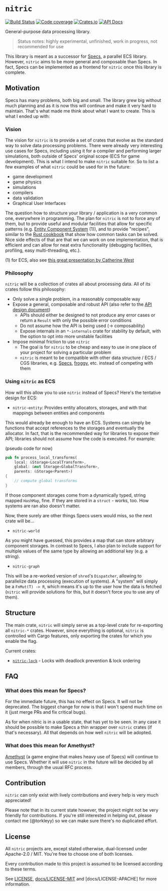 # `nitric`

[![Build Status](https://img.shields.io/travis-ci/torkleyy/nitric.svg?style=flat-square)](https://travis-ci.org/torkleyy/nitric)
[![Code coverage](https://img.shields.io/coveralls/github/torkleyy/nitric.svg?style=flat-square)](https://coveralls.io/github/torkleyy/nitric?branch=master)
[![Crates.io](https://img.shields.io/crates/v/nitric.svg?style=flat-square)](https://crates.io/crates/nitric)
[![API Docs](https://img.shields.io/badge/API-on%20docs.rs-blue.svg?style=flat-square)](https://docs.rs/nitric)

General-purpose data processing library.

> Status notes: highly experimental, unfinished, work in progress, not recommended for use

This library is meant as a successor for [Specs], a parallel ECS library. However, `nitric` aims to be more general
and composable than Specs. In fact, Specs can be implemented as a frontend for `nitric` once this library is complete.

[Specs]: https://github.com/slide-rs/specs

## Motivation

Specs has many problems, both big and small. The library grew big without much planning and as it is now this will
continue and make it very hard to maintain. That's what made me think about what I want to create. This is what I
ended up with:

### Vision

The vision for `nitric` is to provide a set of crates that evolve as the standard way to solve data processing
problems. There were already very interesting use cases for Specs, including using it for a compiler and performing
larger simulations, both outside of Specs' original scope (ECS for game development). This is what I intend to make
`nitric` suitable for. So to list a few examples of what `nitric` could be used for in the future:

* game development
* game physics
* simulations
* compilers
* data validation
* Graphical User Interfaces

The question how to structure your library / application is a very common one, everywhere in programming. The
plan for `nitric` is not to force any of them, but to provide useful and modular facilities that allow for specific
patterns (e.g. [Entity Component System] (1)), and to provide "recipes", similar to the [Rust cookbook] that show how
common tasks can be solved. Nice side effects of that are that we can work on one implementation, that is efficient
and can allow for neat extra functionality (debugging facilities, profiling, easy multi-threading, etc.).

(1) for ECS, also see [this great presentation by Catherine West](https://kyren.github.io/rustconf_2018_slides/index.html)

[Entity Component System]: https://en.wikipedia.org/wiki/Entity%E2%80%93component%E2%80%93system
[Rust cookbook]: https://rust-lang-nursery.github.io/rust-cookbook/

### Philosophy

`nitric` will be a collection of crates all about processing data. All of its crates follow this philosophy:

* Only solve a single problem, in a reasonably composable way
* Expose a general, composable and robust API (also refer to the [API design document](docs/API.md))
    * APIs should either be designed to not produce any error cases or return a `Result` with only the possible error
      conditions
    * Do not assume how the API is being used (-> composability)
    * Expose internals in an `*-internals` crate for stability by default, with the option to opt into more unstable
      facilities
* Impose minimal friction to use `nitric`
    * The goal is for `nitric` to be cheap and easy to use in one place of your project for solving a particular problem
    * `nitric` is meant to be compatible with other data structure / ECS / CGS libraries, e.g. [Specs], [froggy], etc. 
      instead of competing with them

[froggy]: https://github.com/kvark/froggy

### Using `nitric` as ECS

How will this allow you to use `nitric` instead of Specs? Here's the tentative design for ECS:

* `nitric-entity`: Provides entity allocators, storages, and with that mappings between entities and components

This would already be enough to have an ECS. Systems can simply be functions that accept references to the storages
and eventually the allocator. In fact, that is the recommended way for libraries to expose their API; libraries should
not assume how the code is executed. For example:

(pseudo code for now)

```rust
pub fn process_local_transforms(
    local: &Storage<LocalTransform>,
    global: &mut Storage<GlobalTransform>,
    parents: &Storage<Parent>)
{
    // compute global transforms    
}
```

If those component storages come from a dynamically typed, string mapped `HashMap`, fine. If they are stored in a 
`struct` - works, too. How systems are ran also doesn't matter.

Now, there surely are other things Specs users would miss, so the next crate will be...

* `nitric-world`

As you might have guessed, this provides a map that can store arbitrary component storages. In contrast to Specs,
I also plan to include support for multiple values of the same type by allowing an additional key (e.g. a string).

* `nitric-graph`

This will be a re-worked version of `shred`'s `Dispatcher`, allowing to parallelize data processing (execution of
systems). A "system" will simply be a `FnMut(T) -> R`, which means it's up to the user how the data is fetched
(`nitric` will provide solutions for this, but it doesn't force you to use any of them).

## Structure

The main crate, `nitric` will simply serve as a top-level crate for re-exporting all `nitric-*` crates.
However, since everything is optional, `nitric` is controlled with Cargo features, only exporting the crates for which
you enable the flag.

Current crates:

* [`nitric-lock`] - Locks with deadlock prevention & lock ordering

[`nitric-lock`]: crates/nitric-lock/

## FAQ

### What does this mean for Specs?

For the immediate future, this has no effect on Specs. It will not be deprecated. The biggest change for now is that
I won't spend much time on it (just merge PRs and fix critical bugs).

As for when nitric is in a usable state, that has yet to be seen. In any case it should be possible to make Specs a
thin wrapper over `nitric` crates (if that's necessary). All that depends on how well `nitric` will be adopted.

### What does this mean for Amethyst?

[Amethyst] (a game engine that makes heavy use of Specs) will continue to use Specs. Whether it will use `nitric` in
the future will be decided by all members, through the usual RFC process. 

[Amethyst]: https://github.com/amethyst/amethyst

## Contribution

`nitric` can only exist with lively contributions and every help is very much appreciated!

Please note that in its current state however, the project might not be very friendly for contributions. If you're
still interested in helping out, please contact me (@torkleyy) so we can make sure there's no duplicated effort.

## License

All `nitric` projects are, except stated otherwise, dual-licensed under Apache-2.0 / MIT. You're free to choose one of
both licenses.

Every contribution made to this project is assumed to be licensed according to these terms.

See [LICENSE](LICENSE), [docs/LICENSE-MIT](docs/LICENSE-MIT) and [docs/LICENSE-APACHE] for more
information.
